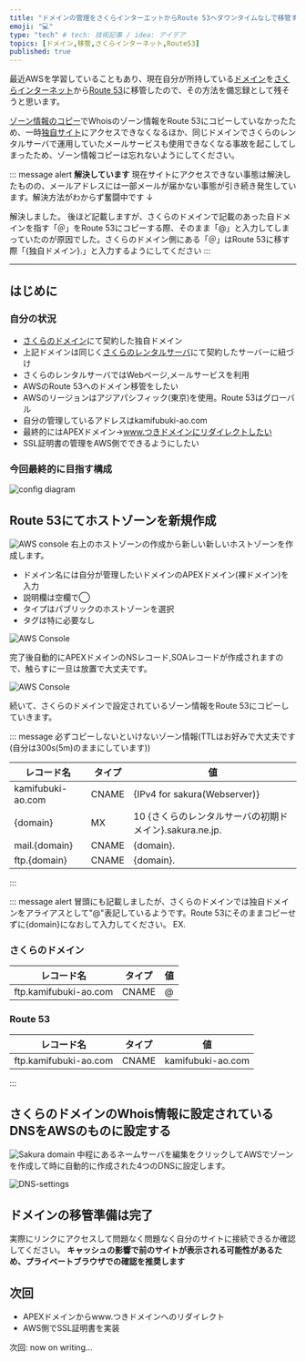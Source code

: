 ```yaml
---
title: "ドメインの管理をさくらインターエットからRoute 53へダウンタイムなしで移管する方法-Part1"
emoji: "💻"
type: "tech" # tech: 技術記事 / idea: アイデア
topics: [ドメイン,移管,さくらインターネット,Route53]
published: true
---
```


最近AWSを学習していることもあり、現在自分が所持している[ドメイン][mydomain-link]を[さくらインターネット][sakura-addr]から[Route 53][route-53-addr]に移管したので、その方法を備忘録として残そうと思います。

[ゾーン情報のコピー](#route-53にてホストゾーンを新規作成)でWhoisのゾーン情報をRoute 53にコピーしていなかったため、一時[独自サイト][mydomain-link]にアクセスできなくなるほか、同じドメインでさくらのレンタルサーバで運用していたメールサービスも使用できなくなる事故を起こしてしまったため、ゾーン情報コピーは忘れないようにしてください。

::: message alert
**解決しています**
現在サイトにアクセスできない事態は解決したものの、メールアドレスには一部メールが届かない事態が引き続き発生しています。解決方法がわからず奮闘中です
↓

解決しました。
後ほど記載しますが、さくらのドメインで記載のあった自ドメインを指す「＠」をRoute 53にコピーする際、そのまま「@」と入力してしまっていたのが原因でした。さくらのドメイン側にある「＠」はRoute 53に移す際「{独自ドメイン}.」と入力するようにしてください
:::

---

## はじめに

### 自分の状況

- [さくらのドメイン][domain-sakura-ne-jp]にて契約した独自ドメイン
- 上記ドメインは同じく[さくらのレンタルサーバ][rs-sakura-ne-jp]にて契約したサーバーに紐づけ
- さくらのレンタルサーバではWebページ,メールサービスを利用
- AWSのRoute 53へのドメイン移管をしたい
- AWSのリージョンはアジアパシフィック(東京)を使用。Route 53はグローバル
- 自分の管理しているアドレスはkamifubuki-ao.com
- 最終的にはAPEXドメイン→www.つきドメインにリダイレクトしたい
- SSL証明書の管理をAWS側でできるようにしたい

### 今回最終的に目指す構成

![config diagram](/images/howto-change-domain-regist/AWS-configDiagram-Web.png)

## Route 53にてホストゾーンを新規作成

![AWS console](/images/howto-change-domain-regist/AWS_Route53_1.png)
右上のホストゾーンの作成から新しい新しいホストゾーンを作成します。

- ドメイン名には自分が管理したいドメインのAPEXドメイン(裸ドメイン)を入力
- 説明欄は空欄で◯
- タイプはパブリックのホストゾーンを選択
- タグは特に必要なし

![AWS Console](/images/howto-change-domain-regist/2025-03-08-20-07-30.png)

完了後自動的にAPEXドメインのNSレコード,SOAレコードが作成されますので、触らすに一旦は放置で大丈夫です。

![AWS Console](/images/howto-change-domain-regist/1.png)

続いて、さくらのドメインで設定されているゾーン情報をRoute 53にコピーしていきます。

::: message
必ずコピーしないといけないゾーン情報(TTLはお好みで大丈夫です(自分は300s(5m)のままにしています))

| レコード名 | タイプ | 値 |
| ---- | ---- | ---- |
|kamifubuki-ao.com | CNAME | {IPv4 for sakura(Webserver)}
| {domain} | MX | 10 {さくらのレンタルサーバの初期ドメイン}.sakura.ne.jp. |
| mail.{domain} | CNAME | {domain}. |
| ftp.{domain} | CNAME | {domain}. |

:::

::: message alert
冒頭にも記載しましたが、さくらのドメインでは独自ドメインをアライアスとして"@"表記しているようです。Route 53にそのままコピーせずに{domain}になおして入力してください。
EX.

### さくらのドメイン

| レコード名 | タイプ | 値 |
| ---- | ---- | ---- |
| ftp.kamifubuki-ao.com | CNAME | @ |

### Route 53

| レコード名 | タイプ | 値 |
| ---- | ---- | ---- |
| ftp.kamifubuki-ao.com | CNAME | kamifubuki-ao.com |

:::

## さくらのドメインのWhois情報に設定されているDNSをAWSのものに設定する

![Sakura domain](/images/howto-change-domain-regist/Sakura-domain.png)
中程にあるネームサーバを編集をクリックしてAWSでゾーンを作成して時に自動的に作成された4つのDNSに設定します。

![DNS-settings](/images/howto-change-domain-regist/dns-settings.png)

## ドメインの移管準備は完了

実際にリンクにアクセスして問題なく問題なく自分のサイトに接続できるか確認してください。
**キャッシュの影響で前のサイトが表示される可能性があるため、プライベートブラウザでの確認を推奨します**

## 次回

- APEXドメインからwww.つきドメインへのリダイレクト
- AWS側でSSL証明書を実装

次回: now on writing...

[mydomain-link]: http://www.kamifubuki-ao.com/ "独自管理ドメイン"
[sakura-addr]: https://www.sakura.ad.jp/ "さくらインターネットHP"
[route-53-addr]: https://aws.amazon.com/jp/route53/ "Route53HP"
[domain-sakura-ne-jp]: https://domain.sakura.ad.jp/ "さくらのドメインHP"
[rs-sakura-ne-jp]: https://rs.sakura.ad.jp/ "さくらのレンタルサーバHP"
